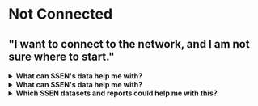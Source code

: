 # Not Connected
## "I want to connect to the network, and I am not sure where to start."

<details>
  <summary><b> What can SSEN's data help me with? </b></summary>
  
  * Understand how to connect, where and how much it would cost me.
  * See Visibility of near real time consumption in my area.
  * See technical information to help me with modelling. 
    
</details>

<details>
  <summary> <b>What can SSEN's data help me with?</b></summary>
  
  | **Local Authority** | **Domestic Customer** | **Commercial Business** |
  | :-----------------: | :-------------------: | :---------------------: |
  | Cllr. Walker is the Chairman of Shellworth County Council. He wants his Council to make a positive contribution to net zero. | Kate invested in solar panels on her property when the Feed in Tariff was at its height. She has since installed a battery to store the power she generates. | Claire works for national home builder, ‘Harvey Homes’ as a Utilities Planner. She needs to understand the potential problems for connecting new homes to the grid well in advance. |





    
</details>

<details>
  <summary> <b>Which SSEN datasets and reports could help me with this?</b> </summary>
  
  | **Dataset** | **Description** |
  | :-------- | :------------ |
  | [Long Term Development Statement (LTDS)](https://www.ssen.co.uk/our-services/tools-and-maps/long-term-development-statements-ltds/) | Provides information for anyone connecting to our distribution system at extra high voltage (EHV) level (including HV busbar of primary substations). It is designed to help to identify and evaluate opportunities for entering into arrangements with us relating to use of system or connection. |
  | [Network Development Reports](https://www.ssen.co.uk/our-services/network-capacity-information/)  | SHEPD and SEPD reports that set out our longer-term network development plans. |
  | [DNOA Methodology](https://www.ssen.co.uk/about-ssen/dso/whole-system/our-strategic-network-planning-process/) | Our Distribution Network Options Assessment methodology outlines our decisions on where to invest in network infrastructure or procure flexibility to meet future capacity needs in the longer term. | 
  | [Near Real Time Data Access (NERDA)](https://www.ssen.co.uk/our-services/tools-and-maps/near-real-time-data-access-nerda-portal/) | A tool which makes the most granular data on our network, from the higher voltages, down to the low voltage network, available to anyone in near real-time. Our Open Data licence obligation means anyone can access NeRDA, and see visualization of our network data via maps, dashboards, downloading datasets and can even connect directly via an API (machine to machine) to automate the data streams into their own internal systems. |
  | [Load Model](https://data.ssen.co.uk/@ssen-distribution/transformer-load-model) | A machine learning product which estimates half-hourly annual demand profile for each household based on a series of demographic, geographic and heating type factors. To enable us to estimate capacity on the electricity network while protecting individual customers data privacy, modelled data is used and aggregated up the network’s hierarchy based on the combinations of customers associated with each asset. network's is supplemented with the forward Distribution Future Energy Scenarios (DFES) which highlight the expected impact of low carbon technology on the network (LCT) such as heat-pumps or electricity vehicles |
  





</details>
